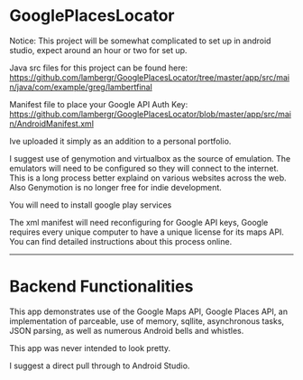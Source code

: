 # GooglePlacesLocator

Notice: This project will be somewhat complicated to set up in android studio, expect around an hour or two for set up.

Java src files for this project can be found here: https://github.com/lambergr/GooglePlacesLocator/tree/master/app/src/main/java/com/example/greg/lambertfinal

Manifest file to place your Google API Auth Key:
https://github.com/lambergr/GooglePlacesLocator/blob/master/app/src/main/AndroidManifest.xml

Ive uploaded it simply as an addition to a personal portfolio.

I suggest use of genymotion and virtualbox as the source of emulation. The emulators will need to be configured so they will connect to the internet. This is a long process better explaind on various websites across the web. Also Genymotion is no longer free for indie development.

You will need to install google play services

The xml manifest will need reconfiguring for Google API keys, Google requires every unique computer to have a unique license for its maps API. You can find detailed instructions about this process online. 


----

# Backend Functionalities

This app demonstrates use of the Google Maps API, Google Places API, an implementation of parceable, use of memory, sqllite, asynchronous tasks, JSON parsing, as well as numerous Android bells and whistles.

This app was never intended to look pretty.

I suggest a direct pull through to Android Studio.
